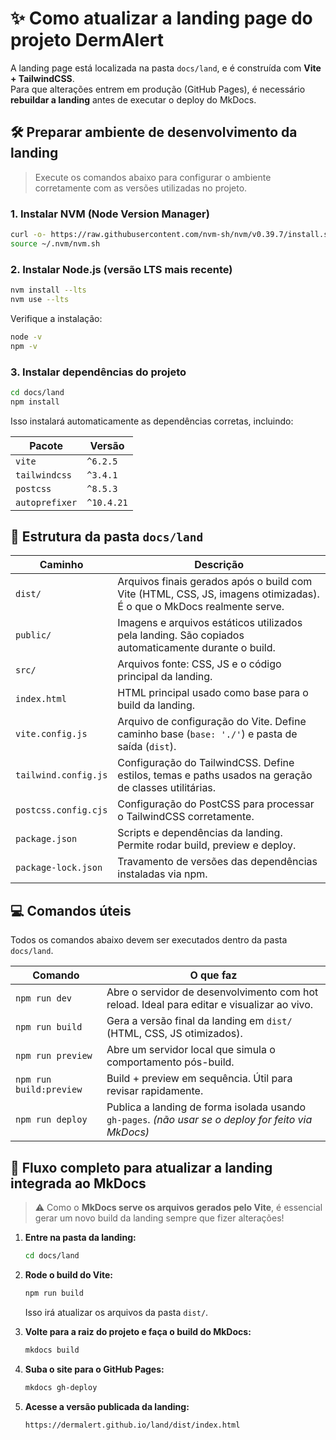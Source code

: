 # ✨ Como atualizar a landing page do projeto DermAlert

A landing page está localizada na pasta `docs/land`, e é construída com **Vite + TailwindCSS**.  
Para que alterações entrem em produção (GitHub Pages), é necessário **rebuildar a landing** antes de executar o deploy do MkDocs.

## 🛠️ Preparar ambiente de desenvolvimento da landing

> Execute os comandos abaixo para configurar o ambiente corretamente com as versões utilizadas no projeto.

### 1. Instalar NVM (Node Version Manager)

```bash
curl -o- https://raw.githubusercontent.com/nvm-sh/nvm/v0.39.7/install.sh | bash
source ~/.nvm/nvm.sh
```

### 2. Instalar Node.js (versão LTS mais recente)

```bash
nvm install --lts
nvm use --lts
```

Verifique a instalação:

```bash
node -v
npm -v
```

### 3. Instalar dependências do projeto

```bash
cd docs/land
npm install
```

Isso instalará automaticamente as dependências corretas, incluindo:

| Pacote        | Versão     |
|---------------|------------|
| `vite`        | `^6.2.5`    |
| `tailwindcss` | `^3.4.1`    |
| `postcss`     | `^8.5.3`    |
| `autoprefixer`| `^10.4.21`  |

## 📁 Estrutura da pasta `docs/land`

| Caminho              | Descrição |
|----------------------|-----------|
| `dist/`              | Arquivos finais gerados após o build com Vite (HTML, CSS, JS, imagens otimizadas). É o que o MkDocs realmente serve. |
| `public/`            | Imagens e arquivos estáticos utilizados pela landing. São copiados automaticamente durante o build. |
| `src/`               | Arquivos fonte: CSS, JS e o código principal da landing. |
| `index.html`         | HTML principal usado como base para o build da landing. |
| `vite.config.js`     | Arquivo de configuração do Vite. Define caminho base (`base: './'`) e pasta de saída (`dist`). |
| `tailwind.config.js` | Configuração do TailwindCSS. Define estilos, temas e paths usados na geração de classes utilitárias. |
| `postcss.config.cjs` | Configuração do PostCSS para processar o TailwindCSS corretamente. |
| `package.json`       | Scripts e dependências da landing. Permite rodar build, preview e deploy. |
| `package-lock.json`  | Travamento de versões das dependências instaladas via npm. |

## 💻 Comandos úteis

Todos os comandos abaixo devem ser executados dentro da pasta `docs/land`.

| Comando               | O que faz |
|-----------------------|-----------|
| `npm run dev`         | Abre o servidor de desenvolvimento com hot reload. Ideal para editar e visualizar ao vivo. |
| `npm run build`       | Gera a versão final da landing em `dist/` (HTML, CSS, JS otimizados). |
| `npm run preview`     | Abre um servidor local que simula o comportamento pós-build. |
| `npm run build:preview` | Build + preview em sequência. Útil para revisar rapidamente. |
| `npm run deploy`      | Publica a landing de forma isolada usando `gh-pages`. *(não usar se o deploy for feito via MkDocs)* |

## 🚀 Fluxo completo para atualizar a landing integrada ao MkDocs

> ⚠️ Como o **MkDocs serve os arquivos gerados pelo Vite**, é essencial gerar um novo build da landing sempre que fizer alterações!

1. **Entre na pasta da landing:**

   ```bash
   cd docs/land
   ```

2. **Rode o build do Vite:**

   ```bash
   npm run build
   ```

   Isso irá atualizar os arquivos da pasta `dist/`.

3. **Volte para a raiz do projeto e faça o build do MkDocs:**

   ```bash
   mkdocs build
   ```

4. **Suba o site para o GitHub Pages:**

   ```bash
   mkdocs gh-deploy
   ```

5. **Acesse a versão publicada da landing:**

   ```
   https://dermalert.github.io/land/dist/index.html
   ```